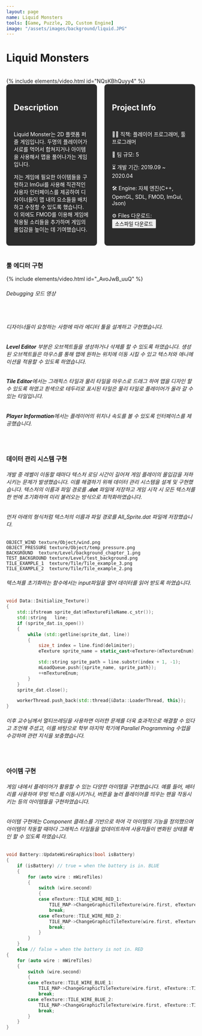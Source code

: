 ```yaml
---
layout: page
name: Liquid Monsters
tools: [Game, Puzzle, 2D, Custom Engine]
image: "/assets/images/background/liquid.JPG"
---
```


# Liquid Monsters
<br>
{% include elements/video.html id="NQsKBhQuyy4" %}

<br>

<div style="display: flex; gap: 20px;">
  <div style="background-color: #2c2c2c; padding: 20px; border-radius: 8px; color: white; width: 50%;">
    <h2>Description</h2><br>
    <p>
      Liquid Monster는 2D 플랫폼 퍼즐 게임입니다. 두명의 플레이어가 서로를 먹어서 합쳐지거나 아이템을 사용해서 맵을 풀어나가는 게임입니다.
    </p>
    <p>
      저는 게임에 필요한 아이템들을 구현하고 ImGui를 사용해 직관적인 사용자 인터페이스를 제공하여 디자이너들이 맵 내의 요소들을 배치하고 수정할 수 있도록 했습니다. 이 외에도 FMOD를 이용해 게임에 적용될 소리들을 추가하며 게임의 몰입감을 높이는 데 기여했습니다.
    </p>
  </div>
  <div style="background-color: #2c2c2c; padding: 20px; border-radius: 8px; color: white; width: 50%;">
    <h2>Project Info</h2><br>
    <p>👨‍💻 직책: 플레이어 프로그래머, 툴 프로그래머</p>
    <p>👥 팀 규모: 5</p>
    <p>⏳ 개발 기간: 2019.09 ~ 2020.04</p>
    <p>🛠️ Engine: 자체 엔진(C++, OpenGL, SDL, FMOD, ImGui, Json)</p>
    <p>⚙️ Files 다운로드: <button onclick="window.location.href='https://drive.google.com/drive/folders/1FvbOxOAOjqXc18tQbx7TBOif98px2w7J';">소스파일 다운로드</button></p>
  </div>
</div>

<br>


### **툴 에디터 구현**

{% include elements/video.html id="_AvoJwB_uuQ" %}

###### Debugging 모드 영상
<br>

###### 디자이너들이 요청하는 사항에 따라 에디터 툴을 설계하고 구현했습니다. 
###### **Level Editor** 부분은 오브젝트들을 생성하거나 삭제를 할 수 있도록 하였습니다. 생성된 오브젝트들은 마우스를 통해 맵에 원하는 위치에 이동 시킬 수 있고 텍스처와 애니메이션을 적용할 수 있도록 하였습니다. 
###### **Tile Editor**에서는 그래픽스 타일과 물리 타일을 마우스로 드래그 하여 맵을 디자인 할 수 있도록 하였고 흰색으로 테두리로 표시된 타일은 물리 타일로 플레이어가 올라 갈 수 있는 타일입니다. 
###### **Player Information**에서는 플레이어의 위치나 속도를 볼 수 있도록 인터페이스를 제공했습니다.


<br>

### **데이터 관리 시스템 구현**

###### 개발 중 레벨이 이동할 때마다 텍스처 로딩 시간이 길어져 게임 플레이의 몰입감을 저하시키는 문제가 발생했습니다. 이를 해결하기 위해 데이터 관리 시스템을 설계 및 구현했습니다. 텍스처의 이름과 파일 경로를 **.dat** 파일에 저장하고 게임 시작 시 모든 텍스처를 한 번에 초기화하여 미리 불러오는 방식으로 최적화하였습니다. 
###### 먼저 아래의 형식처럼 텍스처의 이름과 파일 경로를 All_Sprite.dat 파일에 저장했습니다.
```
OBJECT_WIND	texture/Object/wind.png
OBJECT_PRESSURE	texture/Object/temp_pressure.png
BACKGROUND	texture/Level/background_chapter_1.png
TEST_BACKGROUND	texture/Level/test_background.png
TILE_EXAMPLE_1	texture/Tile/Tile_example_3.png
TILE_EXAMPLE_2	texture/Tile/Tile_example_2.png
```
###### 텍스쳐를 초기화하는 함수에서는 input파일을 열어 데이터를 읽어 받도록 하였습니다.
```c++
void Data::Initialize_Texture()
{
    std::ifstream sprite_dat(mTextureFileName.c_str());
    std::string   line;
    if (sprite_dat.is_open())
    {
        while (std::getline(sprite_dat, line))
        {
            size_t index = line.find(delimiter);
            eTexture sprite_name = static_cast<eTexture>(mTextureEnum);

            std::string sprite_path = line.substr(index + 1, -1);
            mLoadQueue.push({sprite_name, sprite_path});
            ++mTextureEnum;
        }
    }
    sprite_dat.close();

    workerThread.push_back(std::thread{&Data::LoaderThread, this});
}
```
###### 이후 교수님께서 멀티쓰레딩을 사용하면 이러한 문제를 더욱 효과적으로 해결할 수 있다고 조언해 주셨고, 이를 바탕으로 학부 마지막 학기에 Parallel Programming 수업을 수강하며 관련 지식을 보충했습니다.
<br>

### **아이템 구현**

###### 게임 내에서 플레이어가 활용할 수 있는 다양한 아이템을 구현했습니다. 예를 들어, 배터리를 사용하여 무빙 박스를 이동시키거나, 버튼을 눌러 플레이어를 띄우는 팬을 작동시키는 등의 아이템들을 구현하였습니다. 
###### 아이템 구현에는 Component 클래스를 기반으로 하여 각 아이템의 기능을 정의했으며 아이템이 작동할 때마다 그래픽스 타일들을 업데이트하여 사용자들이 변화된 상태를 확인 할 수 있도록 하였습니다.
```C++
void Battery::UpdateWireGraphics(bool isBattery)
{
    if (isBattery) // true = when the battery is in. BLUE
    {
        for (auto wire : mWireTiles)
        {
            switch (wire.second)
            {
            case eTexture::TILE_WIRE_RED_1:
                TILE_MAP->ChangeGraphicTileTexture(wire.first, eTexture::TILE_WIRE_BLUE_1);
                break;
            case eTexture::TILE_WIRE_RED_2:
                TILE_MAP->ChangeGraphicTileTexture(wire.first, eTexture::TILE_WIRE_BLUE_2);
                break;
            }
        }
    }
    else // false = when the battery is not in. RED
{
    for (auto wire : mWireTiles)
    {
        switch (wire.second)
        {
        case eTexture::TILE_WIRE_BLUE_1:
            TILE_MAP->ChangeGraphicTileTexture(wire.first, eTexture::TILE_WIRE_RED_1);
            break;
        case eTexture::TILE_WIRE_BLUE_2:
            TILE_MAP->ChangeGraphicTileTexture(wire.first, eTexture::TILE_WIRE_RED_2);
            break;
        }
    }
}
```


<br><br><br><br><br>
<br>